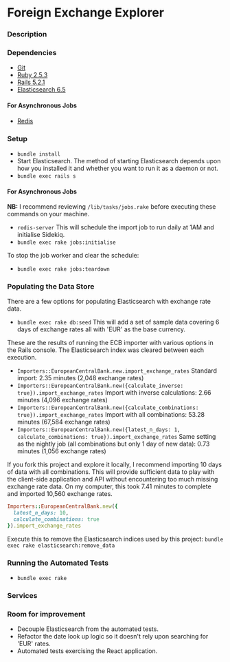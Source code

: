 # Foreign Exchange Explorer

### Description

### Dependencies

* [Git](https://git-scm.com/downloads)
* [Ruby 2.5.3](https://www.ruby-lang.org/en/)
* [Rails 5.2.1](http://rubyonrails.org/)
* [Elasticsearch 6.5](https://www.elastic.co/products/elasticsearch)

#### For Asynchronous Jobs
* [Redis](https://redislabs.com/)

### Setup

- `bundle install`
- Start Elasticsearch. The method of starting Elasticsearch depends upon how you installed it and whether you want to run it as a daemon or not.
- `bundle exec rails s`

#### For Asynchronous Jobs

**NB:** I recommend reviewing `/lib/tasks/jobs.rake` before executing these commands on your machine.

- `redis-server`
This will schedule the import job to run daily at 1AM and initialise Sidekiq.
- `bundle exec rake jobs:initialise`

To stop the job worker and clear the schedule:
- `bundle exec rake jobs:teardown`


### Populating the Data Store

There are a few options for populating Elasticsearch with exchange rate data.

- `bundle exec rake db:seed` This will add a set of sample data covering 6 days of exchange rates all with 'EUR' as the base currency.

These are the results of running the ECB importer with various options in the Rails console. The Elasticsearch index was cleared between each execution.
- `Importers::EuropeanCentralBank.new.import_exchange_rates` Standard import: 2.35 minutes (2,048 exchange rates)
- `Importers::EuropeanCentralBank.new({calculate_inverse: true}).import_exchange_rates` Import with inverse calculations: 2.66 minutes (4,096 exchange rates)
- `Importers::EuropeanCentralBank.new({calculate_combinations: true}).import_exchange_rates` Import with all combinations: 53.28 minutes (67,584 exchange rates)
- `Importers::EuropeanCentralBank.new({latest_n_days: 1, calculate_combinations: true}).import_exchange_rates` Same setting as the nightly job (all combinations but only 1 day of new data): 0.73 minutes (1,056 exchange rates)

If you fork this project and explore it locally, I recommend importing 10 days of data with all combinations. This will provide sufficient data to play with the client-side application and API without encountering too much missing exchange rate data. On my computer, this took 7.41 minutes to complete and imported 10,560 exchange rates.
```ruby
Importers::EuropeanCentralBank.new({
  latest_n_days: 10,
  calculate_combinations: true
}).import_exchange_rates
```

Execute this to remove the Elasticsearch indices used by this project:
`bundle exec rake elasticsearch:remove_data`

### Running the Automated Tests

- `bundle exec rake`

### Services

### Room for improvement

- Decouple Elasticsearch from the automated tests.
- Refactor the date look up logic so it doesn't rely upon searching for 'EUR' rates.
- Automated tests exercising the React application.
